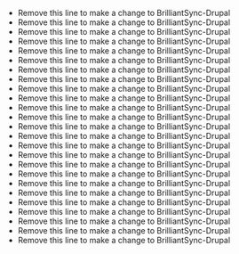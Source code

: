 - Remove this line to make a change to BrilliantSync-Drupal
- Remove this line to make a change to BrilliantSync-Drupal
- Remove this line to make a change to BrilliantSync-Drupal
- Remove this line to make a change to BrilliantSync-Drupal
- Remove this line to make a change to BrilliantSync-Drupal
- Remove this line to make a change to BrilliantSync-Drupal
- Remove this line to make a change to BrilliantSync-Drupal
- Remove this line to make a change to BrilliantSync-Drupal
- Remove this line to make a change to BrilliantSync-Drupal
- Remove this line to make a change to BrilliantSync-Drupal
- Remove this line to make a change to BrilliantSync-Drupal
- Remove this line to make a change to BrilliantSync-Drupal
- Remove this line to make a change to BrilliantSync-Drupal
- Remove this line to make a change to BrilliantSync-Drupal
- Remove this line to make a change to BrilliantSync-Drupal
- Remove this line to make a change to BrilliantSync-Drupal
- Remove this line to make a change to BrilliantSync-Drupal
- Remove this line to make a change to BrilliantSync-Drupal
- Remove this line to make a change to BrilliantSync-Drupal
- Remove this line to make a change to BrilliantSync-Drupal
- Remove this line to make a change to BrilliantSync-Drupal
- Remove this line to make a change to BrilliantSync-Drupal
- Remove this line to make a change to BrilliantSync-Drupal
- Remove this line to make a change to BrilliantSync-Drupal
- Remove this line to make a change to BrilliantSync-Drupal
